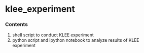 # klee_experiment

### Contents
1. shell script to conduct KLEE experiment
2. python script and ipython notebook to analyze results of KLEE experiment

